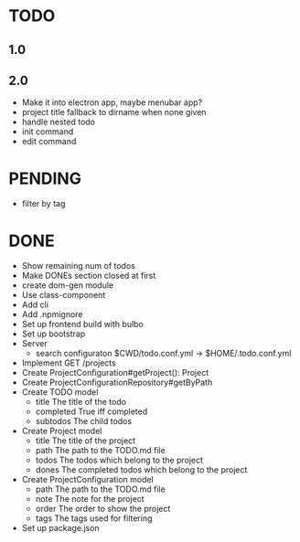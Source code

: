 # TODO

## 1.0

## 2.0
- Make it into electron app, maybe menubar app?
- project title fallback to dirname when none given
- handle nested todo
- init command
- edit command

# PENDING
- filter by tag

# DONE
- Show remaining num of todos
- Make DONEs section closed at first
- create dom-gen module
- Use class-component
- Add cli
- Add .npmignore
- Set up frontend build with bulbo
- Set up bootstrap
- Server
  - search configuraton $CWD/todo.conf.yml -> $HOME/.todo.conf.yml
- Implement GET /projects
- Create ProjectConfiguration#getProject(): Project
- Create ProjectConfigurationRepository#getByPath
- Create TODO model
  - title The title of the todo
  - completed True iff completed
  - subtodos The child todos
- Create Project model
  - title The title of the project
  - path The path to the TODO.md file
  - todos The todos which belong to the project
  - dones The completed todos which belong to the project
- Create ProjectConfiguration model
  - path The path to the TODO.md file
  - note The note for the project
  - order The order to show the project
  - tags The tags used for filtering
- Set up package.json
